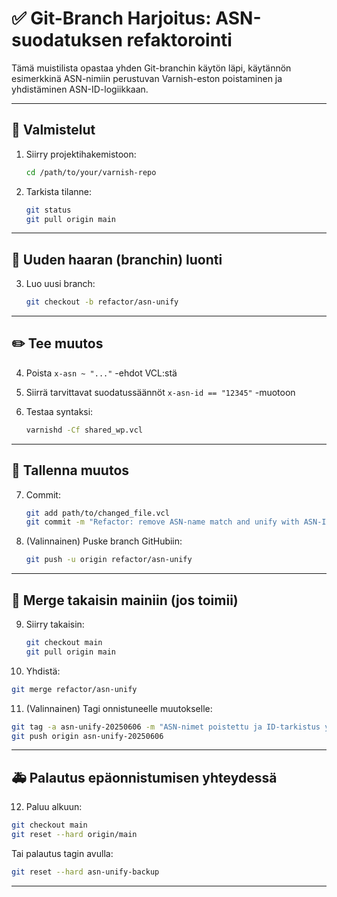 # ✅ Git-Branch Harjoitus: ASN-suodatuksen refaktorointi

Tämä muistilista opastaa yhden Git-branchin käytön läpi, käytännön esimerkkinä ASN-nimiin perustuvan Varnish-eston poistaminen ja yhdistäminen ASN-ID-logiikkaan.

---

## 🔧 Valmistelut

1. Siirry projektihakemistoon:
   ```bash
   cd /path/to/your/varnish-repo
   ```

2. Tarkista tilanne:
   ```bash
   git status
   git pull origin main
   ```

---

## 🌿 Uuden haaran (branchin) luonti

3. Luo uusi branch:
   ```bash
   git checkout -b refactor/asn-unify
   ```

---

## ✏️ Tee muutos

4. Poista `x-asn ~ "..."` -ehdot VCL:stä

5. Siirrä tarvittavat suodatussäännöt `x-asn-id == "12345"` -muotoon

6. Testaa syntaksi:
   ```bash
   varnishd -Cf shared_wp.vcl
   ```

---

## 💾 Tallenna muutos

7. Commit:
   ```bash
   git add path/to/changed_file.vcl
   git commit -m "Refactor: remove ASN-name match and unify with ASN-ID list"
   ```

8. (Valinnainen) Puske branch GitHubiin:
   ```bash
   git push -u origin refactor/asn-unify
   ```

---

## 🔄 Merge takaisin mainiin (jos toimii)

9. Siirry takaisin:
   ```bash
   git checkout main
   git pull origin main
   ```

10. Yhdistä:
   ```bash
   git merge refactor/asn-unify
   ```

11. (Valinnainen) Tagi onnistuneelle muutokselle:
   ```bash
   git tag -a asn-unify-20250606 -m "ASN-nimet poistettu ja ID-tarkistus yhtenäistetty"
   git push origin asn-unify-20250606
   ```

---

## 🚑 Palautus epäonnistumisen yhteydessä

12. Paluu alkuun:
   ```bash
   git checkout main
   git reset --hard origin/main
   ```

Tai palautus tagin avulla:
   ```bash
   git reset --hard asn-unify-backup
   ```

---
